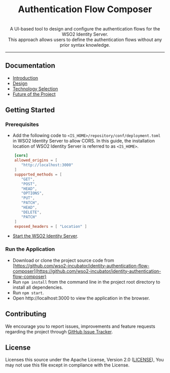 <h1 align="center">Authentication Flow Composer</h1>

<p align="center">
  <br>
  A UI-based tool to design and configure the authentication flows for the WSO2 Identity
  Server.<br>
  This approach allows users to define the authentication flows without any prior syntax knowledge.
  <br>
</p>

<hr>

## Documentation

* [Introduction](docs/INTRODUCTION.md)
* [Design](docs/DESIGN.md)
* [Technology Selection](docs/TECHNOLOGIES.md)
* [Future of the Project](docs/FUTURE.md)

## Getting Started

### Prerequisites

* Add the following code to `<IS_HOME>/repository/conf/deployment.toml` in WSO2 Identity Server to allow CORS.
  In this guide, the installation location of WSO2 Identity Server is referred to as `<IS_HOME>`.
```toml
    [cors]
    allowed_origins = [
       "http://localhost:3000"
    ]
    supported_methods = [
       "GET",
       "POST",
       "HEAD",
       "OPTIONS",
       "PUT",
       "PATCH",
       "HEAD",
       "DELETE",
       "PATCH"
    ]
    exposed_headers = [ "Location" ]
```    

* [Start the WSO2 Identity Server](https://is.docs.wso2.com/en/latest/setup/running-the-product/#starting-on-windowslinuxmac-os).

### Run the Application

* Download or clone the project source code from [https://github.com/wso2-incubator/identity-authentication-flow-composer](https://github.com/wso2-incubator/identity-authentication-flow-composer)
* Run `npm install` from the command line in the project root directory to install all dependencies.
* Run `npm start`.
* Open http://localhost:3000 to view the application in the browser.

## Contributing

We encourage you to report issues, improvements and feature requests regarding the project through [GitHub Issue Tracker](https://github.com/wso2-incubator/identity-authentication-flow-composer/issues).

## License

Licenses this source under the Apache License, Version 2.0 ([LICENSE](LICENSE)), You may not use this file except in compliance with the License.
